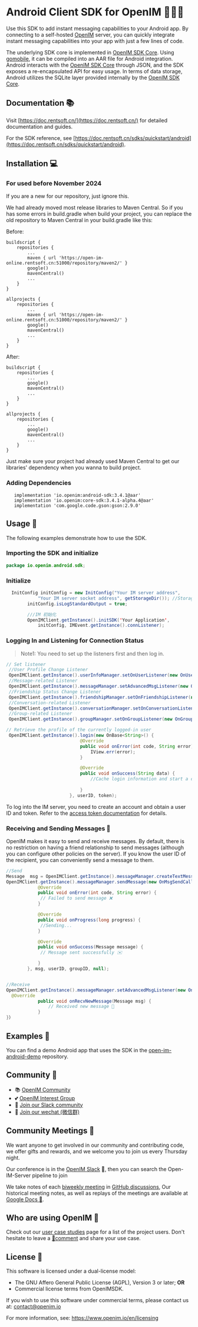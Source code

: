 # Android Client SDK for OpenIM 👨‍💻💬

Use this SDK to add instant messaging capabilities to your Android app. By connecting to a self-hosted [OpenIM](https://www.openim.online/) server, you can quickly integrate instant messaging capabilities into your app with just a few lines of code.


The underlying SDK core is implemented in [OpenIM SDK Core](https://github.com/openimsdk/openim-sdk-core). Using [gomobile](https://github.com/golang/mobile), it can be compiled into an AAR file for Android integration. Android interacts with the [OpenIM SDK Core](https://github.com/openimsdk/openim-sdk-core) through JSON, and the SDK exposes a re-encapsulated API for easy usage. In terms of data storage, Android utilizes the SQLite layer provided internally by the [OpenIM SDK Core](https://github.com/openimsdk/openim-sdk-core).




## Documentation 📚

Visit [https://doc.rentsoft.cn/](https://doc.rentsoft.cn/) for detailed documentation and guides.

For the SDK reference, see [https://doc.rentsoft.cn/sdks/quickstart/android](https://doc.rentsoft.cn/sdks/quickstart/android).

## Installation 💻
### For used before November 2024
If you are a new for our repository, just ignore this.

We had already moved most release libraries to Maven Central. So if you has some errors in build.gradle when build your project, you can replace the old repository to Maven Central in your build.gradle like this: 

Before: 
```
buildscript {
    repositories {
        ...
        maven { url 'https://open-im-online.rentsoft.cn:51000/repository/maven2/' }
        google()
        mavenCentral()
        ...
    }
}

allprojects {
    repositories {
        ...
        maven { url 'https://open-im-online.rentsoft.cn:51000/repository/maven2/' }
        google()
        mavenCentral()
        ...
    }
}
```

After: 
```
buildscript {
    repositories {
        ...
        google()
        mavenCentral()
        ...
    }
}

allprojects {
    repositories {
        ...
        google()
        mavenCentral()
        ...
    }
}
```

Just make sure your project had already used Maven Central to get our libraries' dependency when you wanna to build project.
### Adding Dependencies
```
   implementation 'io.openim:android-sdk:3.4.1@aar'
   implementation 'io.openim:core-sdk:3.4.1-alpha.4@aar'
   implementation 'com.google.code.gson:gson:2.9.0'
```
## Usage 🚀

The following examples demonstrate how to use the SDK.
### Importing the SDK and initialize

```java
package io.openim.android.sdk;
```
### Initialize
```java
  InitConfig initConfig = new InitConfig("Your IM server address",
            "Your IM server socket address", getStorageDir()); //Storage path
        initConfig.isLogStandardOutput = true;

        ///IM 初始化
        OpenIMClient.getInstance().initSDK('Your Application',
            initConfig, IMEvent.getInstance().connListener);
```
### Logging In and Listening for Connection Status

> Note1: You need to set up the listeners first and then log in.


```java
// Set listener
 //User Profile Change Listener
 OpenIMClient.getInstance().userInfoManager.setOnUserListener(new OnUserListener() { });
 //Message-related Listener
 OpenIMClient.getInstance().messageManager.setAdvancedMsgListener(new OnAdvanceMsgListener() {});
 //Friendship Status Change Listener
 OpenIMClient.getInstance().friendshipManager.setOnFriendshipListener(new OnFriendshipListener() {});
 //Conversation-related Listener
 OpenIMClient.getInstance().conversationManager.setOnConversationListener(new OnConversationListener() {});
 //Group-related Listener
 OpenIMClient.getInstance().groupManager.setOnGroupListener(new OnGroupListener() { });

// Retrieve the profile of the currently logged-in user
 OpenIMClient.getInstance().login(new OnBase<String>() {
                            @Override
                            public void onError(int code, String error) {
                                IView.err(error);
                            }

                            @Override
                            public void onSuccess(String data) {
                                //Cache login information and start a delightful chat
                   
                            }
                        }, userID, token);
```

To log into the IM server, you need to create an account and obtain a user ID and token. Refer to the [access token documentation](https://doc.rentsoft.cn/restapi/userManagement/userRegister) for details.

### Receiving and Sending Messages 💬

OpenIM makes it easy to send and receive messages. By default, there is no restriction on having a friend relationship to send messages (although you can configure other policies on the server). If you know the user ID of the recipient, you can conveniently send a message to them.

```java
//Send
Message  msg = OpenIMClient.getInstance().messageManager.createTextMessage("hello openim");
OpenIMClient.getInstance().messageManager.sendMessage(new OnMsgSendCallback() {
            @Override
            public void onError(int code, String error) {
             // Failed to send message ❌
            }

            @Override
            public void onProgress(long progress) {
             //Sending...
            }

            @Override
            public void onSuccess(Message message) {
             // Message sent successfully ✉️	

            }
        }, msg, userID, groupID, null);


//Receive
OpenIMClient.getInstance().messageManager.setAdvancedMsgListener(new OnAdvanceMsgListener(){
  @Override
            public void onRecvNewMessage(Message msg) {
                // Received new message 📨
            }
}）
```

## Examples 🌟

You can find a demo Android app that uses the SDK in the [open-im-android-demo](https://github.com/openimsdk/open-im-android-demo) repository.


## Community :busts_in_silhouette:

- 📚 [OpenIM Community](https://github.com/OpenIMSDK/community)
- 💕 [OpenIM Interest Group](https://github.com/Openim-sigs)
- 🚀 [Join our Slack community](https://join.slack.com/t/openimsdk/shared_invite/zt-22720d66b-o_FvKxMTGXtcnnnHiMqe9Q)
- :eyes: [Join our wechat (微信群)](https://openim-1253691595.cos.ap-nanjing.myqcloud.com/WechatIMG20.jpeg)

## Community Meetings :calendar:

We want anyone to get involved in our community and contributing code, we offer gifts and rewards, and we welcome you to join us every Thursday night.

Our conference is in the [OpenIM Slack](https://join.slack.com/t/openimsdk/shared_invite/zt-22720d66b-o_FvKxMTGXtcnnnHiMqe9Q) 🎯, then you can search the Open-IM-Server pipeline to join

We take notes of each [biweekly meeting](https://github.com/orgs/OpenIMSDK/discussions/categories/meeting) in [GitHub discussions](https://github.com/openimsdk/open-im-server/discussions/categories/meeting), Our historical meeting notes, as well as replays of the meetings are available at [Google Docs :bookmark_tabs:](https://docs.google.com/document/d/1nx8MDpuG74NASx081JcCpxPgDITNTpIIos0DS6Vr9GU/edit?usp=sharing).

## Who are using OpenIM :eyes:

Check out our [user case studies](https://github.com/OpenIMSDK/community/blob/main/ADOPTERS.md) page for a list of the project users. Don't hesitate to leave a [📝comment](https://github.com/openimsdk/open-im-server/issues/379) and share your use case.

## License :page_facing_up:

This software is licensed under a dual-license model:

- The GNU Affero General Public License (AGPL), Version 3 or later; **OR**
- Commercial license terms from OpenIMSDK.

If you wish to use this software under commercial terms, please contact us at: contact@openim.io

For more information, see: https://www.openim.io/en/licensing



